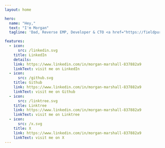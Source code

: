 ```yaml
---
layout: home

hero:
  name: "Hey,"
  text: "I'm Morgan"
  tagline: 'Dad, Reverse EMP, Developer & CTO <a href="https://fieldpursuit.com" target="_blank">@FieldPursuit</a>. Peeling back the layers of existence one at a time, amateur quantum researcher.'

features:
  - icon:
      src: /linkedin.svg
    title: LinkedIn
    details:
    link: https://www.linkedin.com/in/morgan-marshall-837882a9
    linkText: visit me on LinkedIn
  - icon:
      src: /github.svg
    title: Github
    link: https://www.linkedin.com/in/morgan-marshall-837882a9
    linkText: visit me on Github
  - icon:
      src: /linktree.svg
    title: Linktree
    link: https://www.linkedin.com/in/morgan-marshall-837882a9
    linkText: visit me on Linktree
  - icon:
      src: /x.svg
    title: X
    link: https://www.linkedin.com/in/morgan-marshall-837882a9
    linkText: visit me on X
---
```

